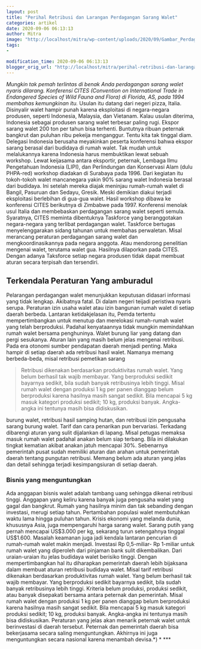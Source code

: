 ```yaml
---
layout: post
title: "Perihal Retribusi dan Larangan Perdagangan Sarang Walet"
categories: artikel
date: 2020-09-06 06:13:13
author: Mitra
image: "http://localhost/mitra/wp-content/uploads/2020/09/Gambar_Perdagangan-Sarang-Walet_1280x719.jpg"
tags:
- 

modification_time: 2020-09-06 06:13:13
blogger_orig_url: "http://localhost/mitra/perihal-retribusi-dan-larangan.html"
---
```


<em>Mungkin tak pemah terlintas di benak Anda perdagangan sarang walet nyaris dilarang. Konferensi CITES (Convention on International Trade in Endangered Species of Wild Fauna and Flora) di Florida, AS, pada 1994 membahas kemungkinan itu.</em>
Usulan itu datang dari negeri pizza, Italia. Disinyalir walet hampir punah karena eksploitasi di negara-negara produsen, seperti Indonesia, Malaysia, dan Vietanam. Kalau usulan diterima, Indonesia sebagai produsen sarang walet terbesar paling rugi. Ekspor sarang walet 200 ton per tahun bisa terhenti. Buntutnya ribuan peternak bangkrut dan puluhan ribu pekeija menganggur.
Tentu kita tak tinggal diam. Delegasi Indonesia berusaha meyakinkan peserta konferensi bahwa ekspor sarang berasal dari budidaya di rumah walet. Tak mudah untuk melalukannya karena Indonesia harus membuktikan lewat sebuah workshop. Lewat keijasama antara eksportir, peternak,
Lembaga Ilmu Pengetahuan Indonesia (LIPI), dan Perlindungan dan Konservasi Alam (dulu PHPA-red) workshop diadakan di Surabaya pada 1996.
Dari kegiatan itu tokoh-tokoh walet mancanegara yakin 90% sarang walet Indonesia berasal dari budidaya. Ini setelah mereka diajak meninjau rumah-rumah walet di Bangil, Pasuruan dan Sedayu, Gresik. Meski demikian diakui terjadi eksploitasi berlebihan di gua-gua walet.
Hasil workshop dibawa ke konferensi CITES berikutnya di Zimbabwe pada 1997. Konferensi menolak usul Italia dan membebaskan perdagangan sarang walet seperti semula. Syaratnya, CITES meminta dibentuknya Taskforce yang beranggotakan negara-negara yang terlibat perdagangan walet.
Taskforce bertugas menyelenggarakan sidang tahunan untuk membahas perwaletan. Misal merancang peraturan perdagangan sarang walet dan mengkoordinasikannya pada negara anggota. Atau mendorong penelitian mengenai walet, terutama walet gua. Hasilnya dilaporkan pada CITES. Dengan adanya Taksforce setiap negara produsen tidak dapat membuat aturan secara terpisah dan tersendiri.
<h2>Terkendala Peraturan Yang amburadul</h2>
Pelarangan perdagangan walet menunjukkan keputusan didasari informasi yang tidak lengkap. Akibatnya fatal. Di dalam negeri teijadi peristiwa nyaris serupa. Peraturan izin usaha walet atau izin bangunan rumah walet di setiap daerah berbeda. Lantaran ketidakjelasan itu, Pemda tertentu mempertimbangkan untuk menutup dan merelokasi rumah-rumah walet yang telah berproduksi. Padahal kenyataannya tidak mungkin memindahkan rumah walet bersama penghuninya. Walet burung liar yang datang dan pergi sesukanya.
Aturan lain yang masih belum jelas mengenai retribusi. Pada era otonomi sumber pendapatan daerah menjadi penting. Maka hampir di setiap daerah ada retribusi hasil walet. Namanya memang berbeda-beda, misal retribusi pemetikan sarang
<blockquote>Retribusi dikenakan berdasarkan produktivitas rumah walet. Yang belum berhasil tak wajib membayar. Yang berproduksi sedikit bayarnya sedikit, bila sudah banyak retribusinya lebih tinggi. Misal rumah walet dengan produksi 1 kg per panen dianggap belum berproduksi karena hasilnya masih sangat sedikit. Bila mencapai 5 kg masuk kategori produksi sedikit; 10 kg, produksi banyak. Angka-angka ini tentunya masih bisa didiskusikan.</blockquote>
burung walet, retribusi hasil samping hutan, dan retribusi izin pengusaha sarang burung walet. Tarif dan cara penarikan pun bervariasi. Terkadang dibarengi aturan yang sulit dijalankan di lapang. Misal petugas memaksa masuk rumah walet padahal anakan belum siap terbang. Bila ini dilakukan tingkat kematian akibat anakan jatuh mencapai 30%.
Sebenarnya pemerintah pusat sudah memiliki aturan dan arahan untuk pemerintah daerah tentang pungutan retribusi. Memang belum ada aturan yang jelas dan detail sehingga terjadi kesimpangsiuran di setiap daerah.
<h3>Bisnis yang menguntungkan</h3>
Ada anggapan bisnis walet adalah tambang uang sehingga dikenai retribusi tinggi. Anggapan yang keliru karena banyak juga pengusaha walet yang gagal dan bangkrut. Rumah yang hasilnya minim dan tak sebanding dengan investasi, merugi setiap tahun. Pertambahan populasi walet membutuhkan waktu lama hingga puluhan tahun. Krisis ekonomi yang melanda dunia, khususnya Asia, juga mempengaruhi harga sarang walet. Sarang putih yang pernah mencapai US$3.000 per kg, sekarang turun setengahnya tinggal US$1.600.
Masalah keamanan juga jadi kendala lantaran pencurian di rumah-rumah walet makin menjadi. Investasi Rp 0,5-miliar- Rp  1-miliar untuk rumah walet yang diperoleh dari pinjaman bank sulit dikembalikan. Dari uraian-uraian itu jelas budidaya walet berisiko tinggi.
Dengan mempertimbangkan hal itu diharapkan pemerintah daerah lebih bijaksana dalam membuat aturan retribusi budidaya walet. Misal tarif retribusi dikenakan berdasarkan produktivitas rumah walet. Yang belum berhasil tak wajib membayar. Yang berproduksi sedikit bayarnya sedikit, bila sudah banyak retribusinya lebih tinggi.
Kriteria belum produksi, produksi sedikit, atau banyak disepakati bersama antara peternak dan pemerintah. Misal rumah walet dengan produksi 1 kg per panen dianggap belum berproduksi karena hasilnya masih sangat sedikit. Bila mencapai 5 kg masuk kategori produksi sedikit; 10 kg, produksi banyak. Angka-angka ini tentunya masih bisa didiskusikan.
Peraturan yang jelas akan menarik peternak walet untuk berinvestasi di daerah tersebut. Peternak dan pemerintah daerah bisa bekerjasama secara saling menguntungkan. Akhirnya ini juga menguntungkan secara nasional karena menambah devisa.*) * ***
